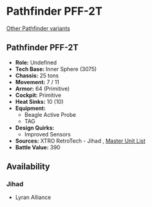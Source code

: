 # Pathfinder PFF-2T 

[Other Pathfinder variants](../pathfinder.md) 

## Pathfinder PFF-2T 

- **Role:** Undefined 
- **Tech Base:** Inner Sphere (3075) 
- **Chassis:** 25 tons 
- **Movement:** 7 / 11 
- **Armor:** 64 (Primitive) 
- **Cockpit:** Primitive 
- **Heat Sinks:** 10 (10) 
- **Equipment:** 
  - Beagle Active Probe 
  - TAG 
- **Design Quirks:** 
  - Improved Sensors 
- **Sources:** XTRO RetroTech - Jihad , [Master Unit List](http://masterunitlist.info/Unit/Details/4791) 
- **Battle Value:** 390 

## Availability 

### Jihad 

- Lyran Alliance 

